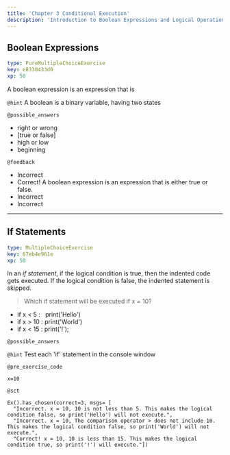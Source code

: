 ```yaml
---
title: 'Chapter 3 Conditional Execution'
description: 'Introduction to Boolean Expressions and Logical Operations. We will also cover conditional execution and different kinds of conditionals.'
---
```


## Boolean Expressions

```yaml
type: PureMultipleChoiceExercise
key: e8330433d0
xp: 50
```

A boolean expression is an expression that is

`@hint`
A boolean is a binary variable, having two states

`@possible_answers`
- right or wrong
- [true or false]
- high or low
- beginning

`@feedback`
- Incorrect
- Correct! A boolean expression is an expression that is either true or false.
- Incorrect
- Incorrect

---

## If Statements

```yaml
type: MultipleChoiceExercise
key: 67eb4e961e
xp: 50
```

In an *if statement*, if the logical condition is true, then the indented code gets executed. If the logical condition is false, the indented statement is skipped.
>Which if statement will be executed if x = 10?
- if x < 5 :
	&nbsp; 
    print('Hello')
- if x > 10 :
	print('World')
- if x < 15 :
	print('!');

`@possible_answers`


`@hint`
Test each 'if' statement in the console window

`@pre_exercise_code`
```{python}
x=10
```

`@sct`
```{python}
Ex().has_chosen(correct=3, msgs= [
  "Incorrect. x = 10, 10 is not less than 5. This makes the logical condition false, so print('Hello') will not execute.",
  "Incorrect. x = 10, The comparison operator > does not include 10. This makes the logical condition false, so print('World') will not execute.",
  "Correct! x = 10, 10 is less than 15. This makes the logical condition true, so print('!') will execute."])
```
